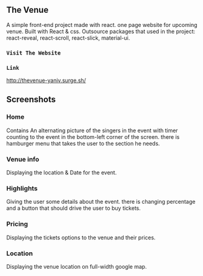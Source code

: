 

## The Venue

A simple front-end project made with react.
one page website for upcoming venue.
Built with React & css.
Outsource packages that used in the project: react-reveal, react-scroll, react-slick, material-ui.

### `Visit The Website`

### `Link` 
http://thevenue-yaniv.surge.sh/


## Screenshots

### Home
Contains An alternating picture of the singers in the event with timer counting to the event in the bottom-left corner of the screen.
there is hamburger menu that takes the user to the section he needs.

### Venue info
Displaying the location & Date for the event.

### Highlights
Giving the user some details about the event. there is changing percentage and a button that should drive the user to buy tickets.


### Pricing
Displaying the tickets options to the venue and their prices.

### Location
Displaying the venue location on full-width google map.
